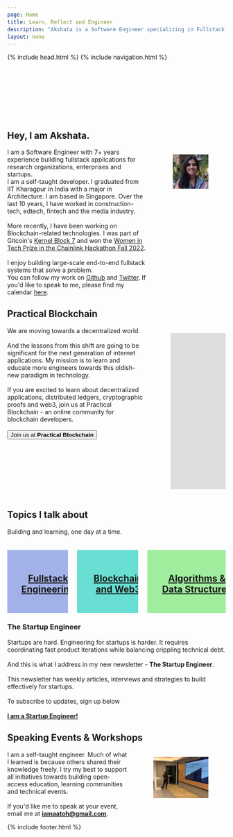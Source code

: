 ```yaml
---
page: Home
title: Learn, Reflect and Engineer
description: "Akshata is a Software Engineer specializing in Fullstack and Blockchain Engineering."
layout: none
---
```


{% include head.html %}
{% include navigation.html %}

<!-- {% include notification.html %} -->

<section style="padding-top: 52px;" class="hero is-medium">
  <div style='padding-top: 4rem' class="hero-body">
        <h1 class="title is-1">
        Hey, I am Akshata.
        </h1>
        <p class="subtitle">
        <div class='columns'>
            <div class='column'>
                <div class='block'>
                    I am a Software Engineer with 7+ years experience building fullstack applications for research organizations, enterprises and startups.
                </div>
                <div class='block'>
                    I am a self-taught developer. I graduated from IIT Kharagpur in India with a major in Architecture. I am based in Singapore. Over the last 10 years, I have worked in construction-tech, edtech, fintech and the media industry.
                    <br/><br/>
                    More recently, I have been working on Blockchain-related technologies. I was part of Gitcoin's <a href='https://www.kernel.community/' target='_blank'>Kernel Block 7</a> and won the <a href='https://devpost.com/software/chainwiz' target='blank'>Women in Tech Prize in the Chainlink Hackathon Fall 2022</a>. 
                    <br/> <br/>
                    I enjoy building large-scale end-to-end fullstack systems that solve a problem. 
                </div>
                <div class='block'> 
                    You can follow my work on  <a href='https://github.com/akshatamohanty' target='_blank'>Github</a> and <a href='https://twitter.com/iamaatoh' target='_blank'>Twitter</a>. If you'd like to speak to me, please find my calendar <a href='https://akshata.youcanbook.me/' target='blank'>here</a>.
                </div>
            </div>
            <div class='column'>
                <figure class="image is-rounded is-1by1">
                <img src='/assets/akshata_alt.jpg'>
                </figure>
            </div>
        </div>
        </p>
    </div>
</section>

<section class="hero is-medium is-link">
  <div class="hero-body">
    <h1 class="title is-1">
      Practical Blockchain
    </h1>
    <p class="subtitle">
        <div class='columns'>
            <div class="column">
                We are moving towards a decentralized world.
                <br/><br/>
                <div>
                     And the lessons from this shift are going to be significant for the next generation of internet applications. My mission is to learn and educate more engineers towards this oldish-new paradigm in technology.    
                     <br/><br />
                    If you are excited to learn about decentralized applications, distributed ledgers, cryptographic proofs and web3, join us at Practical Blockchain - an online community for blockchain developers. 
                    <br/><br/>
                    <div class='block'>
                        <a href='https://www.meetup.com/practical-blockchain/' target='_blank'>
                            <button class="button is-info">Join us at&nbsp;<b>Practical Blockchain</b></button>
                        </a>
                    </div>
                </div>
            </div>
            <div class="column">
               <figure class="image is-16by9">
                <iframe class="has-ratio" width="640" height="360" src="https://www.youtube.com/embed/jvM-SHpqWrQ" frameborder="0" allowfullscreen></iframe>
                </figure>
            </div>
        </div>
    </p>
    </div>

</section>

<section class="section is-medium is-primary">
  <h1 class="title is-1">Topics I talk about</h1>
  <div class="subtitle">Building and learning, one day at a time.</div>
  <br/><br/>
  <div class='columns'>
    <div class='column'>
        <a href='/fullstack-engineering'>
            <div class="card" style="background-color: #A2B2E8; height: auto;">
                <div style='width: 100%; height: 100%; display: flex; flex-direction: column; justify-content: center; text-align: center; padding: 24px;'>  
                    <h1 class="title is-2">
                    Fullstack Engineering
                    </h1>
                </div>
            </div>
        </a>
    </div>
    <!-- <div class='column'>
        <a href='/web-and-performance'>
            <div class="card">
                <header class="card-header">
                    <p class="card-header-title">
                    Web & Performance
                    </p>
                </header>
                <div class="card-image">
                    <figure class="image is-4by3">
                    <img src="https://bulma.io/images/placeholders/1280x960.png" alt="Placeholder image">
                    </figure>
                </div>
            </div>
        </a>
    </div> -->
    <!-- <div class='column'>
        <a href='/system-design'>
            <div class="card">
                <header class="card-header">
                    <p class="card-header-title">
                    System Design
                    </p>
                </header>
                <div class="card-image">
                    <figure class="image is-4by3">
                        <img src="https://bulma.io/images/placeholders/1280x960.png" alt="Placeholder image">
                    </figure>
                </div>
            </div>
        </a>
    </div> -->
    <div class='column'>
        <a href='/blockchain-and-web3'>
            <div class="card" style="background-color: #68DFD2; height: auto;">
                <div style='width: 100%; height: 100%; display: flex; flex-direction: column; justify-content: center; text-align: center; padding: 24px;'>                    
                <h1 class="title is-2">
                    Blockchain and Web3
                    </h1>
                </div>
            </div>
        </a>
    </div>
    <!-- <div class='column'>
        <a href='/engineering-startups'>
            <div class="card">
                <header class="card-header">
                    <p class="card-header-title">
                     Engineering @startups
                    </p>
                </header>
                <div class="card-image">
                    <figure class="image is-4by3">
                    <img src="https://bulma.io/images/placeholders/1280x960.png" alt="Placeholder image">
                    </figure>
                </div>
            </div>
        </a>
    </div> -->
    <div class='column'>
        <a href='/algorithms-and-data-structures'>
            <div class="card" style="background-color: #A0ED9E; height: auto;">
                <div style='width: 100%; height: 100%; display: flex; flex-direction: column; justify-content: center; text-align: center; padding: 24px;'>
                    <h1 class="title is-2">
                    Algorithms & Data Structures
                    </h1>
                </div>
            </div>
        </a>
    </div>

  </div>
</section>

<section class="section is-small is-link">
    <article class="message is-dark">
        <div class='message-body has-text-centered'>
            <h1 class="title is-1">The Startup Engineer</h1>
            <div class="content" style='max-width: 700px; margin: 0 auto;'>
                Startups are hard. Engineering for startups is harder. It requires coordinating fast product iterations while balancing crippling technical debt.
                <br/><br/>And this is what I address in my new newsletter - <b>The Startup Engineer</b>. <br/><br/>
                This newsletter has weekly articles, interviews and strategies to build effectively for startups.
                <br/><br/>
                To subscribe to updates, sign up below
                <br/><br/>
                <a href='https://startupengineer.substack.com/' target='_blank' class='button is-link'><b>I am a Startup Engineer!</b></a>
            </div>
        </div>
    </article>
</section>

<section class="section is-medium is-primary">
  <h1 class="title is-1">Speaking Events & Workshops</h1>
    <div class='columns'>
    <div class='column'>
        I am a self-taught engineer. Much of what I learned is because others shared their knowledge freely. I try my best to support all initiatives towards building open-access education, learning communities and technical events.
        <br/><br/>
        If you'd like me to speak at your event, 
        email me at <a href='mailto:iamaatoh@gmail.com' target='_blank'><b>iamaatoh@gmail.com</b></a>.
    </div>
    <div class='column'>
        <figure>
            <img style="padding: 0" class="image is-4by5" src="/assets/akshata_talk.jpg">
        </figure>
    </div>
   </div>
</section>

{% include footer.html %}
